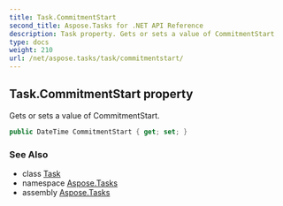 ```yaml
---
title: Task.CommitmentStart
second_title: Aspose.Tasks for .NET API Reference
description: Task property. Gets or sets a value of CommitmentStart
type: docs
weight: 210
url: /net/aspose.tasks/task/commitmentstart/
---
```

## Task.CommitmentStart property

Gets or sets a value of CommitmentStart.

```csharp
public DateTime CommitmentStart { get; set; }
```

### See Also

* class [Task](../)
* namespace [Aspose.Tasks](../../task/)
* assembly [Aspose.Tasks](../../../)



